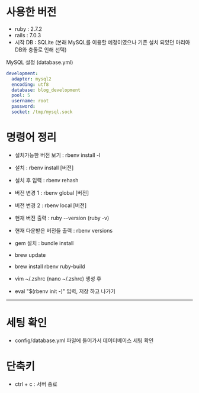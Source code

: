 # 사용한 버전

* ruby : 2.7.2
* rails : 7.0.3
* 시작 DB : SQLite (본래 MySQL를 이용할 예정이였으나 기존 설치 되있던 마리아DB와 충돌로 인해 선택)

MySQL 설정 (database.yml)
```yml
development:
  adapter: mysql2
  encoding: utf8
  database: blog_development
  pool: 5
  username: root
  password:
  socket: /tmp/mysql.sock
```

# 명령어 정리

* 설치가능한 버전 보기 : rbenv install -l
* 설치 : rbenv install [버전] 
* 설치 후 입력 : rbenv rehash
* 버전 변경 1 : rbenv global [버전]
* 버전 변경 2 : rbenv local [버전]
* 현재 버전 출력 : ruby --version (ruby -v)
* 현재 다운받은 버전들 출력 : rbenv versions
* gem 설치 : bundle install
  
* brew update
* brew install rbenv ruby-build

* vim ~/.zshrc (nano ~/.zshrc) 생성 후
* eval "$(rbenv init -)" 입력, 저장 하고 나가기

---

# 세팅 확인

* config/database.yml 파일에 들어가서 데이터베이스 세팅 확인

# 단축키

* ctrl + c : 서버 종료
